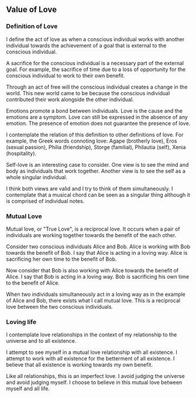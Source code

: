 ## Value of Love

### Definition of Love

I define the act of love as when a conscious individual works with another individual towards the achievement of a goal that is external to the conscious individual.

A sacrifice for the conscious individual is a necessary part of the external goal. For example, the sacrifice of time due to a loss of opportunity for the conscious individual to work to their own benefit.

Through an act of free will the conscious individual creates a change in the world.  This new world came to be because the conscious individual contributed their work alongside the other individual.

Emotions promote a bond between individuals. Love is the cause and the emotions are a symptom. Love can still be expressed in the absence of any emotion. The presence of emotion does not guarantee the presence of love.

I contemplate the relation of this definition to other definitions of love. For example, the Greek words connoting love: Agape (brotherly love), Eros (sexual passion), Philia (friendship), Storge (familial), Philautia (self), Xenia (hospitality).

Self-love is an interesting case to consider. One view is to see the mind and body as individuals that work together. Another view is to see the self as a whole singular individual.

I think both views are valid and I try to think of them simultaneously. I contemplate that a musical chord can be seen as a singular thing although it is comprised of individual notes.

### Mutual Love

Mutual love, or "True Love", is a reciprocal love. It occurs when a pair of individuals are working together towards the benefit of the each other.

Consider two conscious individuals Alice and Bob. Alice is working with Bob towards the benefit of Bob. I say that Alice is acting in a loving way. Alice is sacrificing her own time to the benefit of Bob.

Now consider that Bob is also working with Alice towards the benefit of Alice. I say that Bob is acting in a loving way. Bob is sacrificing his own time to the benefit of Alice.

When two individuals simultaneously act in a loving way as in the example of Alice and Bob, there exists what I call mutual love. This is a reciprocal love between the two conscious individuals.

### Loving life

I contemplate love relationships in the context of my relationship to the universe and to all existence.

I attempt to see myself in a mutual love relationship with all existence. I attempt to work with all existence for the betterment of all existence. I believe that all existence is working towards my own benefit.

Like all relationships, this is an imperfect love. I avoid judging the universe and avoid judging myself. I choose to believe in this mutual love between myself and all life.
